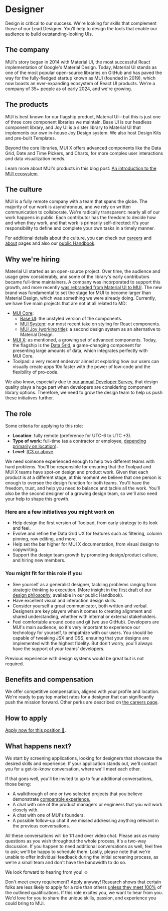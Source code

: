 # Designer

<p class="description">Design is critical to our success. We're looking for skills that complement those of our Lead Designer. You'll help to design the tools that enable our audience to build outstanding-looking UIs.</p>

## The company

MUI's story began in 2014 with Material UI, the most successful React implementation of Google's Material Design.
Today, Material UI stands as one of the most popular open-source libraries on GitHub and has paved the way for the fully-fledged startup known as MUI (founded in 2019), which now boasts an ever-expanding ecosystem of React UI products.
We're a company of 35+ people as of early 2024, and we're growing.

## The products

MUI is best known for our flagship product, Material UI—but this is just one of three core component libraries we maintain.
Base UI is our headless component library, and Joy UI is a sister library to Material UI that implements our own in-house Joy Design system.
We also host Design Kits and pre-built Templates.

Beyond the core libraries, MUI X offers advanced components like the Data Grid, Date and Time Pickers, and Charts, for more complex user interactions and data visualization needs.

Learn more about MUI's products in this blog post: [An introduction to the MUI ecosystem](https://mui.com/blog/mui-product-comparison/).

## The culture

MUI is a fully remote company with a team that spans the globe.
The majority of our work is asynchronous, and we rely on written communication to collaborate.
We're radically transparent: nearly all of our work happens in public.
Each contributor has the freedom to decide how and when they work, and that work is primarily self-directed: it's your responsibility to define and complete your own tasks in a timely manner.

For additional details about the culture, you can check our [careers](https://mui.com/careers/) and [about](https://mui.com/about/) pages and also our [public Handbook](https://mui-org.notion.site/Handbook-f086d47e10794d5e839aef9dc67f324b).

## Why we're hiring

Material UI started as an open-source project.
Over time, the audience and usage grew considerably, and some of the library's early contributors became full-time maintainers.
A company was incorporated to support this growth, and more recently [was rebranded from Material UI to MUI](https://mui.com/blog/material-ui-is-now-mui/).
The new brand was fundamental to set the stage for MUI to become larger than Material Design, which was something we were already doing.
Currently, we have five main projects that are not at all related to MD:

- [MUI Core](https://mui.com/core/):
  - [Base UI](https://v6.mui.com/base-ui/getting-started/): the unstyled version of the components.
  - [MUI System](https://mui.com/system/getting-started/): our most recent take on styling for React components.
  - [MUI Joy (working title)](https://github.com/mui/material-ui/discussions/29024): a second design system as an alternative to Material Design.
- [MUI X](https://mui.com/x/): as mentioned, a growing set of advanced components.
  Today, the flagship is the [Data Grid](https://mui.com/x/react-data-grid/), a game-changing component for presenting large amounts of data, which integrates perfectly with MUI Core.
- Toolpad: a very recent endeavor aimed at exploring how our users can visually create apps 10x faster with the power of low-code and the flexibility of pro-code.

We also know, especially due to [our annual Developer Survey](https://mui.com/blog/2021-developer-survey-results/), that design quality plays a huge part when developers are considering component library options.
Therefore, we need to grow the design team to help us push these initiatives further.

## The role

Some criteria for applying to this role:

- **Location**: fully remote (preference for UTC-6 to UTC +3).
- **Type of work**: full-time (as a contractor or employee, [depending primarily on location](https://mui-org.notion.site/Hiring-FAQ-64763b756ae44c37b47b081f98915501)).
- **Level**: [IC3 or above](https://mui-org.notion.site/Design-levels-aa01996ca7e0481e80479ad47c8f28a4).

We need someone experienced enough to help two different teams with hard problems.
You'll be responsible for ensuring that the Toolpad and MUI X teams have spot-on design and product work.
Given that each product is at a different stage, at this moment we believe that one person is enough to oversee the design function for both teams.
You'll have the freedom, trust, and help you need to balance and tackle all the work.
You'll also be the second designer of a growing design team, so we'll also need your help to shape this growth.

### Here are a few initiatives you might work on

- Help design the first version of Toolpad, from early strategy to its look and feel.
- Evolve and refine the Data Grid UX for features such as filtering, column pinning, row editing, and more.
- Help set the bar higher for MUI X documentation, from visual design to copywriting.
- Support the design team growth by promoting design/product culture, and hiring new members.

### You might fit for this role if you

- See yourself as a generalist designer, tackling problems ranging from strategic thinking to execution. (More insight in the [first draft of our design philosophy](https://mui-org.notion.site/Design-philosophy-bdbef60d6fad4134a43870df3e452ebc), available in our public Handbook).
- Have excellent visual and interaction design skills.
- Consider yourself a great communicator, both written and verbal.
  Designers are key players when it comes to creating alignment and shared understanding, whether with internal or external stakeholders.
- Feel comfortable around code and git (we use GitHub).
  Developers are MUI's main audience, so it's very important to experience our technology for yourself, to empathize with our users.
  You should be capable of tweaking JSX and CSS, ensuring that your designs are implemented with the highest fidelity.
  But don't worry, you'll always have the support of your teams' developers.

Previous experience with design systems would be great but is not required.

## Benefits and compensation

We offer competitive compensation, aligned with your profile and location.
We're ready to pay top market rates for a designer that can significantly push the mission forward.
Other perks are described on [the careers page](https://mui.com/careers/#perks-and-benefits).

## How to apply

[Apply now for this position 📮](https://jobs.ashbyhq.com/MUI/__ID__/application?utm_source=ZNRrPGBkqO).

## What happens next?

We start by screening applications, looking for designers that showcase the desired skills and experience.
If your application stands out, we'll contact you for a get-to-know conversation, where we'll meet each other.

If that goes well, you'll be invited to up to four additional conversations, those being:

- A walkthrough of one or two selected projects that you believe demonstrate [comparable experience.](https://articles.uie.com/ux-hiring-lets-talk-about-comparable-experience/)
- A chat with one of the product managers or engineers that you will work closely with.
- A chat with one of MUI's founders.
- A possible follow-up chat if we missed addressing anything relevant in the previous conversations.

All these conversations will be 1:1 and over video chat.
Please ask as many questions as you wish throughout the whole process, it's a two-way discussion.
If you happen to need additional conversations as well, feel free to ask; we'll be happy to schedule them.
Lastly, please note that we're unable to offer individual feedback during the initial screening process, as we're a small team and don't have the bandwidth to do so.

We look forward to hearing from you! ☺️

Don't meet every requirement?
Apply anyway!
Research shows that certain folks are less likely to apply for a role than others [unless they meet 100%](https://hbr.org/2014/08/why-women-dont-apply-for-jobs-unless-theyre-100-qualified) of the outlined qualifications.
If this role excites you, we want to hear from you.
We'd love for you to share the unique skills, passion, and experience you could bring to MUI.
